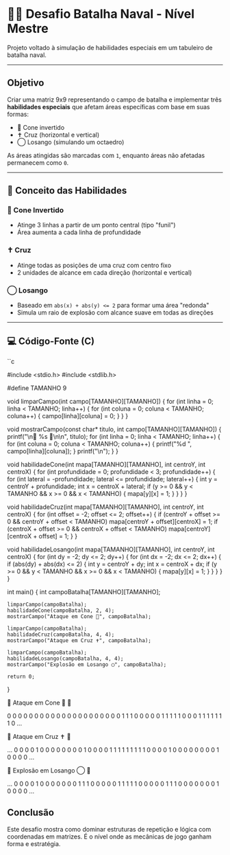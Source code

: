 # 🧙‍♀️ Desafio Batalha Naval - Nível Mestre

Projeto voltado à simulação de habilidades especiais em um tabuleiro de batalha naval.

---

## Objetivo

Criar uma matriz 9x9 representando o campo de batalha e implementar três **habilidades especiais** que afetam áreas específicas com base em suas formas:

- 🔺 Cone invertido
- ✝️ Cruz (horizontal e vertical)
- ◯ Losango (simulando um octaedro)

As áreas atingidas são marcadas com `1`, enquanto áreas não afetadas permanecem como `0`.

---

## 🧠 Conceito das Habilidades

### 🔺 Cone Invertido
- Atinge 3 linhas a partir de um ponto central (tipo "funil")
- Área aumenta a cada linha de profundidade

### ✝️ Cruz
- Atinge todas as posições de uma cruz com centro fixo
- 2 unidades de alcance em cada direção (horizontal e vertical)

### ◯ Losango
- Baseado em `abs(x) + abs(y) <= 2` para formar uma área "redonda"
- Simula um raio de explosão com alcance suave em todas as direções

---

## 💻 Código-Fonte (C)

``c

#include <stdio.h>
#include <stdlib.h>

#define TAMANHO 9

void limparCampo(int campo[TAMANHO][TAMANHO]) {
    for (int linha = 0; linha < TAMANHO; linha++) {
        for (int coluna = 0; coluna < TAMANHO; coluna++) {
            campo[linha][coluna] = 0;
        }
    }
}

void mostrarCampo(const char* titulo, int campo[TAMANHO][TAMANHO]) {
    printf("\n🌊 %s 🌊\n\n", titulo);
    for (int linha = 0; linha < TAMANHO; linha++) {
        for (int coluna = 0; coluna < TAMANHO; coluna++) {
            printf("%d ", campo[linha][coluna]);
        }
        printf("\n");
    }
}

void habilidadeCone(int mapa[TAMANHO][TAMANHO], int centroY, int centroX) {
    for (int profundidade = 0; profundidade < 3; profundidade++) {
        for (int lateral = -profundidade; lateral <= profundidade; lateral++) {
            int y = centroY + profundidade;
            int x = centroX + lateral;
            if (y >= 0 && y < TAMANHO && x >= 0 && x < TAMANHO) {
                mapa[y][x] = 1;
            }
        }
    }
}

void habilidadeCruz(int mapa[TAMANHO][TAMANHO], int centroY, int centroX) {
    for (int offset = -2; offset <= 2; offset++) {
        if (centroY + offset >= 0 && centroY + offset < TAMANHO)
            mapa[centroY + offset][centroX] = 1;
        if (centroX + offset >= 0 && centroX + offset < TAMANHO)
            mapa[centroY][centroX + offset] = 1;
    }
}

void habilidadeLosango(int mapa[TAMANHO][TAMANHO], int centroY, int centroX) {
    for (int dy = -2; dy <= 2; dy++) {
        for (int dx = -2; dx <= 2; dx++) {
            if (abs(dy) + abs(dx) <= 2) {
                int y = centroY + dy;
                int x = centroX + dx;
                if (y >= 0 && y < TAMANHO && x >= 0 && x < TAMANHO) {
                    mapa[y][x] = 1;
                }
            }
        }
    }
}

int main() {
    int campoBatalha[TAMANHO][TAMANHO];

    limparCampo(campoBatalha);
    habilidadeCone(campoBatalha, 2, 4);
    mostrarCampo("Ataque em Cone 🔺", campoBatalha);

    limparCampo(campoBatalha);
    habilidadeCruz(campoBatalha, 4, 4);
    mostrarCampo("Ataque em Cruz ✝️", campoBatalha);

    limparCampo(campoBatalha);
    habilidadeLosango(campoBatalha, 4, 4);
    mostrarCampo("Explosão em Losango ◯", campoBatalha);

    return 0;
}

🌊 Ataque em Cone 🔺 🌊

0 0 0 0 0 0 0 0 0
0 0 0 0 0 0 0 0 0
0 0 0 1 1 1 0 0 0
0 0 1 1 1 1 1 0 0
0 1 1 1 1 1 1 1 0
...

🌊 Ataque em Cruz ✝️ 🌊

...
0 0 0 0 1 0 0 0 0
0 0 0 0 1 0 0 0 0
1 1 1 1 1 1 1 1 1
0 0 0 0 1 0 0 0 0
0 0 0 0 1 0 0 0 0
...

🌊 Explosão em Losango ◯ 🌊

...
0 0 0 0 1 0 0 0 0
0 0 0 1 1 1 0 0 0
0 0 1 1 1 1 1 0 0
0 0 0 1 1 1 0 0 0
0 0 0 0 1 0 0 0 0
...

## Conclusão

Este desafio mostra como dominar estruturas de repetição e lógica com coordenadas em matrizes. É o nível onde as mecânicas de jogo ganham forma e estratégia.